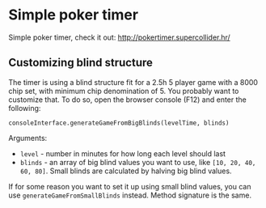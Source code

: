 # Simple poker timer

Simple poker timer, check it out: http://pokertimer.supercollider.hr/

## Customizing blind structure

The timer is using a blind structure fit for a 2.5h 5 player game with a 8000 chip set, with minimum chip denomination of 5. You probably want to customize that. To do so, open the browser console (F12) and enter the following:

`consoleInterface.generateGameFromBigBlinds(levelTime, blinds)`

Arguments:
- `level` - number in minutes for how long each level should last
- `blinds` - an array of big blind values you want to use, like `[10, 20, 40, 60, 80]`. Small blinds are calculated by halving big blind values.

If for some reason you want to set it up using small blind values, you can use `generateGameFromSmallBlinds` instead. Method signature is the same.


